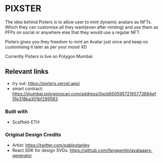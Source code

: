 # PIXSTER

The idea behind Pixters is to allow user to mint dynamic avatars as NFTs. Which they can customise all they want(even after minting) and use them as PFPs on social or anywhere else that they would use a regular NFT.

Pixters gives you they freedom to mint an Avatar just once and keep on customising it later as per your mood XD

Currently Pixters is live on Polygon Mumbai

## Relevant links

- try out: https://pixters.vercel.app/
- smart contract: https://mumbai.polygonscan.com/address/0xcb65059572165773684ef5fe318ba301bf299583

### Built with
- Scaffold-ETH

### Original Design Credits
- Artist: https://twitter.com/pablostanley
- React SDK for design SVGs: https://github.com/fangpenlin/avataaars-generator
